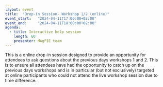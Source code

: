 ```yaml
---
layout: event
title:  "Drop-in Session- Workshop 1/2 (online)"
event_start:   "2024-04-11T17:00:00+02:00"
event_end:     "2024-04-11T18:00:00+02:00"
agenda:
  - title: Interactive help session
    length: 60
    presenter: MAgPIE team
---
```

This is a online drop-in session designed to provide an opportunity for attendees to ask questions about the previous days workshops 1 and 2. This is to ensure all attendees have had the opportunity to catch up on the previous days workshops and is in particular (but not exclusively) targeted at online participants who could not attend the live workshop session due to time difference.